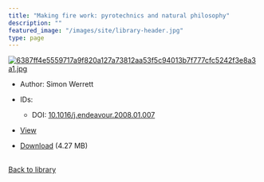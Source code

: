 ```yaml
---
title: "Making fire work: pyrotechnics and natural philosophy"
description: ""
featured_image: "/images/site/library-header.jpg"
type: page
---
```


<a href="https://drive.google.com/uc?export=view&id=1ad2i40aUNJBPeRKxp8roT5zHgzE59Sw4" target="_blank">![6387ff4e5559717a9f820a127a73812aa53f5c94013b7f777cfc5242f3e8a3a1.jpg](/images/library/6387ff4e5559717a9f820a127a73812aa53f5c94013b7f777cfc5242f3e8a3a1.jpg)</a>
* Author: Simon Werrett
* IDs:
  * DOI: <a href="https://dx.doi.org/10.1016/j.endeavour.2008.01.007" target="_blank">10.1016/j.endeavour.2008.01.007</a>
* <a href="https://drive.google.com/uc?export=view&id=1ad2i40aUNJBPeRKxp8roT5zHgzE59Sw4" target="_blank">View</a>

* [Download](https://drive.google.com/uc?export=download&id=1ad2i40aUNJBPeRKxp8roT5zHgzE59Sw4) (4.27 MB)

<br />[Back to library](/library/)
